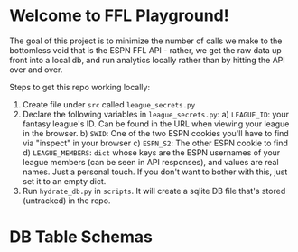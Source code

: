 # Welcome to FFL Playground!

The goal of this project is to minimize the number of calls we make to the bottomless void that is the ESPN FFL API - rather, we get the raw data up front into a local db, and run analytics locally rather than by hitting the API over and over.

Steps to get this repo working locally:

1) Create file under `src` called `league_secrets.py`
2) Declare the following variables in `league_secrets.py`:
    a) `LEAGUE_ID`: your fantasy league's ID. Can be found in the URL when viewing your league in the browser.
    b) `SWID`: One of the two ESPN cookies you'll have to find via "inspect" in your browser
    c) `ESPN_S2`: The other ESPN cookie to find
    d) `LEAGUE_MEMBERS`: `dict` whose keys are the ESPN usernames of your league members (can be seen in API responses), and values are real names. Just a personal touch. If you don't want to bother with this, just set it to an empty dict.
3) Run `hydrate_db.py` in `scripts`. It will create a sqlite DB file that's stored (untracked) in the repo.


# DB Table Schemas